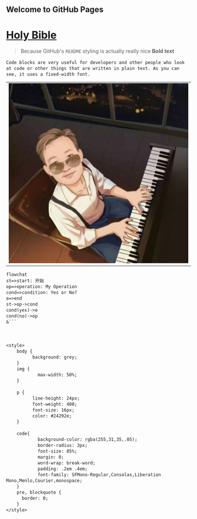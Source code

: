 ## Welcome to GitHub Pages



# [Holy Bible](bible/bible_content.md)


<blockquote>
  <p>Because GitHub's <code>README</code> styling is actually really nice <strong>Bold text</strong> </p>
</blockquote>

<pre><code>Code blocks are very useful for developers and other people who look at code or other things that are written in plain text. As you can see, it uses a fixed-width font.
</code></pre>

<table>
  <tr>
    <td>
      <img src="me.jpg">
    </td>
  </tr>
</table>


```mermaid
flowchat
st=>start: 开始
op=>operation: My Operation
cond=>condition: Yes or No?
e=>end
st->op->cond
cond(yes)->e
cond(no)->op
&```



<style>
    body {
          background: grey;
    }
    img {
            max-width: 50%;
    }

    p {
          line-height: 24px;
          font-weight: 400;
          font-size: 16px;
          color: #24292e; 
    }

    code{
            background-color: rgba(255,31,35,.05);
            border-radius: 3px;
            font-size: 85%;
            margin: 0;
            word-wrap: break-word;
            padding: .2em .4em;
            font-family: SFMono-Regular,Consolas,Liberation Mono,Menlo,Courier,monospace;
    }
    pre, blockquote {
      border: 0;
    }
</style>